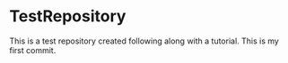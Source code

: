 # TestRepository
This is a test repository created following along with a tutorial.
This is my first commit.
